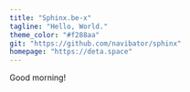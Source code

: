 ```yaml
---
title: "Sphinx.be-x"
tagline: "Hello, World."
theme_color: "#f288aa"
git: "https://github.com/navibator/sphinx"
homepage: "https://deta.space"
---
```


Good morning!